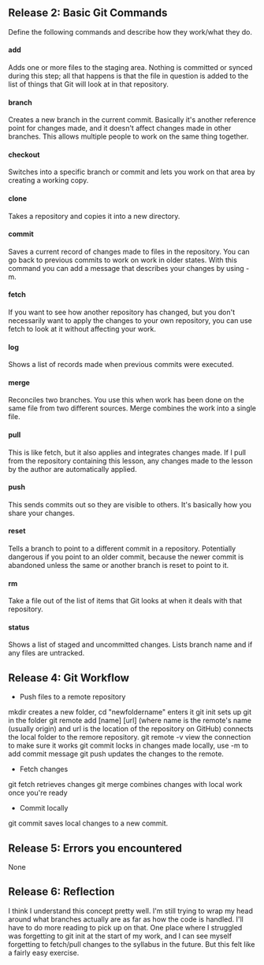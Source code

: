 ## Release 2: Basic Git Commands
Define the following commands and describe how they work/what they do.  


#### add
Adds one or more files to the staging area. Nothing is committed or synced during this step; all that happens is that the file in question is added to the list of things that Git will look at in that repository.

#### branch
Creates a new branch in the current commit. Basically it's another reference point for changes made, and it doesn't affect changes made in other branches. This allows multiple people to work on the same thing together.

#### checkout
Switches into a specific branch or commit and lets you work on that area by creating a working copy. 

#### clone
Takes a repository and copies it into a new directory.

#### commit
Saves a current record of changes made to files in the repository. You can go back to previous commits to work on work in older states. With this command you can add a message that describes your changes by using -m.

#### fetch
If you want to see how another repository has changed, but you don't necessarily want to apply the changes to your own repository, you can use fetch to look at it without affecting your work.

#### log
Shows a list of records made when previous commits were executed.

#### merge
Reconciles two branches. You use this when work has been done on the same file from two different sources. Merge combines the work into a single file.

#### pull
This is like fetch, but it also applies and integrates changes made. If I pull from the repository containing this lesson, any changes made to the lesson by the author are automatically applied.

#### push
This sends commits out so they are visible to others. It's basically how you share your changes.

#### reset
Tells a branch to point to a different commit in a repository. Potentially dangerous if you point to an older commit, because the newer commit is abandoned unless the same or another branch is reset to point to it.

#### rm
Take a file out of the list of items that Git looks at when it deals with that repository.

#### status
Shows a list of staged and uncommitted changes. Lists branch name and if any files are untracked.

## Release 4: Git Workflow

- Push files to a remote repository

mkdir creates a new folder, cd "newfoldername" enters it
git init sets up git in the folder
git remote add [name] [url] (where name is the remote's name (usually origin) and url is the location of the repository on GitHub) connects the local folder to the remore repository.
git remote -v view the connection to make sure it works
git commit locks in changes made locally, use -m to add commit message
git push updates the changes to the remote.

- Fetch changes

git fetch retrieves changes
git merge combines changes with local work once you're ready

- Commit locally

git commit saves local changes to a new commit.

## Release 5: Errors you encountered
None

## Release 6: Reflection

I think I understand this concept pretty well. I'm still trying to wrap my head around what branches actually are as far as how the code is handled. I'll have to do more reading to pick up on that. One place where I struggled was forgetting to git init at the start of my work, and I can see myself forgetting to fetch/pull changes to the syllabus in the future. But this felt like a fairly easy exercise.

